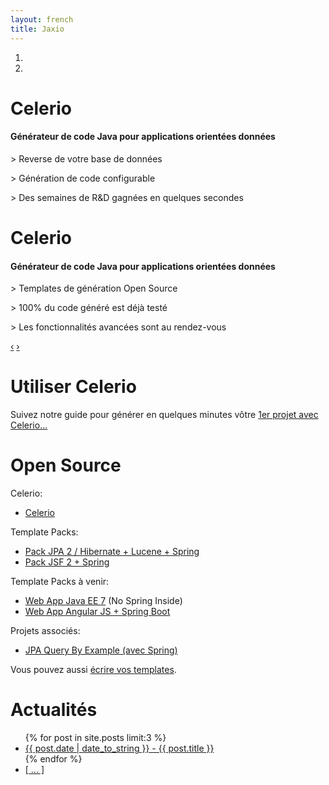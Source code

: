 ```yaml
---
layout: french
title: Jaxio
---
```


<div id="myCarousel" class="carousel slide hero-unit">
  <ol class="carousel-indicators">
    <li data-target="#myCarousel" data-slide-to="0" class="active"></li>
    <li data-target="#myCarousel" data-slide-to="1"></li>
  </ol>
  <!-- Carousel items -->
  <div class="carousel-inner">
    <div class="active item">
	    <h1>Celerio</h1>
		<h4>Générateur de code Java pour applications orientées données</h4>
		<div class="carousel-caption">
			<p>&gt; Reverse de votre base de données</p>
			<p>&gt; Génération de code configurable</p>
			<p>&gt; Des semaines de R&amp;D gagnées en quelques secondes</p>
		</div>
    </div>
    <div class="item">
	    <h1>Celerio</h1>
		<h4>Générateur de code Java pour applications orientées données</h4>
		<div class="carousel-caption">
			<p>&gt; Templates de génération Open Source</p>
			<p>&gt; 100% du code généré est déjà testé</p>
			<p>&gt; Les fonctionnalités avancées sont au rendez-vous</p>
		</div>	
    </div>
  </div>
  <!-- Carousel nav -->
  <a class="carousel-control left" href="#myCarousel" data-slide="prev">&lsaquo;</a>
  <a class="carousel-control right" href="#myCarousel" data-slide="next">&rsaquo;</a>
  
</div>

<script type="text/javascript">
$('.carousel').carousel({
  interval: 10000
});
</script>

<!-- Example row of columns -->
<div class="row">
<div class="span4">
	<h1>Utiliser Celerio</h1>
	<p>
        Suivez notre guide pour générer en quelques minutes vôtre <a href="/documentation/celerio/installation.html">1er projet avec Celerio...</a>
	</p>
</div>
<div class="span4">
	<h1>Open Source</h1>
	<p>
	     Celerio:
	     <ul>
	        <li><a href="https://github.com/jaxio/celerio">Celerio</a></li>	     
         </ul>
	     Template Packs:
	     <ul>
	        <li><a href="https://github.com/jaxio/pack-backend-jpa">Pack JPA 2 / Hibernate + Lucene + Spring</a></li>
	        <li><a href="https://github.com/jaxio/pack-jsf2-spring-conversation">Pack JSF 2 + Spring</a></li>
         </ul>
         Template Packs à venir:
         <ul>
	        <li><a href="https://github.com/jaxio/javaee-lab">Web App Java EE 7</a> (No Spring Inside)</li>
	        <li><a href="https://github.com/jaxio/angular-lab">Web App Angular JS + Spring Boot</a></li>
	     </ul>
	     Projets associés:
         <ul>
	        <li><a href="https://github.com/jaxio/jpa-query-by-example">JPA Query By Example (avec Spring)</a></li>
         </ul>
	</p>
	<p>
        Vous pouvez aussi <a href="/documentation/celerio/templates.html">écrire vos templates</a>.
	</p>
</div>
<div class="span4">
	<h1>Actualités</h1>
	<ul>
    {% for post in site.posts limit:3 %}
    	<li><a href="{{ post.url }}">{{ post.date | date_to_string }} - {{ post.title }}</a></li>
	{% endfor %}
		<li><a href="actualites.html"> [ ... ] </a></li>
	</ul>
	<p>
</div>
</div>
